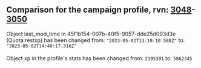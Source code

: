 ## Comparison for the campaign profile, rvn: [3048](https://github.com/PRO100KatYT/FortniteProfileRevisions/tree/main/profiles/campaign/3048%20campaign.json)-[3050](https://github.com/PRO100KatYT/FortniteProfileRevisions/tree/main/profiles/campaign/3050%20campaign.json)

Object last_mod_time in 45f1b154-007b-40f5-9057-dde25d093d3e (Quota:restxp) has been changed from: `"2023-05-02T13:19:10.588Z"` to: `"2023-05-02T14:40:17.316Z"`
<br><br>
Object xp in the profile's stats has been changed from: `2195391` to: `5862345`
<br><br>
